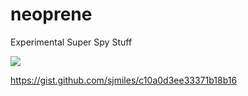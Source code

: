 neoprene
========

Experimental Super Spy Stuff

![](http://www.glydeamerica.com/wp-content/uploads/2013/08/top_secret.gif)

https://gist.github.com/sjmiles/c10a0d3ee33371b18b16
